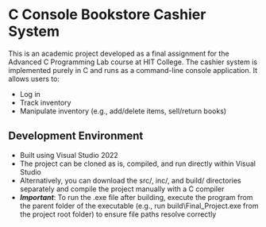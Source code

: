 # C Console Bookstore Cashier System
This is an academic project developed as a final assignment for the Advanced C Programming Lab course at HIT College.
The cashier system is implemented purely in C and runs as a command-line console application. It allows users to:
* Log in
* Track inventory
* Manipulate inventory (e.g., add/delete items, sell/return books)

## Development Environment
* Built using Visual Studio 2022
* The project can be cloned as is, compiled, and run directly within Visual Studio
* Alternatively, you can download the src/, inc/, and build/ directories separately and compile the project manually with a C compiler
* ***Important***: To run the .exe file after building, execute the program from the parent folder of the executable (e.g., run build\Final_Project.exe from the project root folder) to ensure file paths resolve correctly
